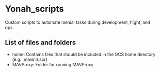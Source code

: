 # Yonah_scripts
Custom scripts to automate menial tasks during development, flight, and ops

## List of files and folders
* home: Contains files that should be included in the GCS home directory (e.g. .mavinit.scr)
* MAVProxy: Folder for running MAVProxy